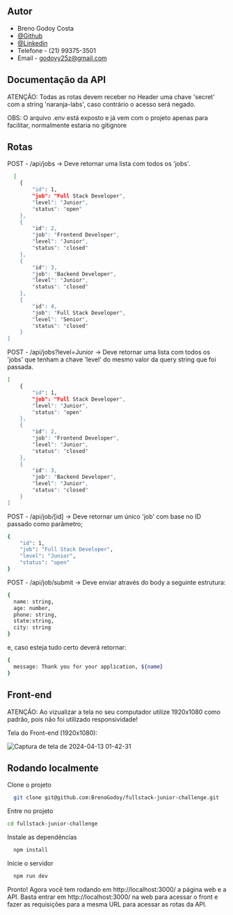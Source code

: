 
## Autor
- Breno Godoy Costa
- [@Github](https://www.github.com/BrenoGodoy)
- [@Linkedin](https://www.linkedin.com/in/brenogodoycosta/)
- Telefone -  (21) 99375-3501
- Email - godoyy25z@gmail.com

## Documentação da API

ATENÇÃO: Todas as rotas devem receber no Header uma chave 'secret' com a string 'naranja-labs', caso contrário o acesso será negado.

OBS: O arquivo .env está exposto e já vem com o projeto apenas para facilitar, normalmente estaria no gitignore

## Rotas

POST - /api/jobs
-> Deve retornar uma lista com todos os 'jobs'.
```bash
  [
	{
		"id": 1,
		"job": "Full Stack Developer",
		"level": "Junior",
		"status": "open"
	},
	{
		"id": 2,
		"job": "Frontend Developer",
		"level": "Junior",
		"status": "closed"
	},
	{
		"id": 3,
		"job": "Backend Developer",
		"level": "Junior",
		"status": "closed"
	},
	{
		"id": 4,
		"job": "Full Stack Developer",
		"level": "Senior",
		"status": "closed"
	}
]
```

POST - /api/jobs?level=Junior
-> Deve retornar uma lista com todos os 'jobs' que tenham a chave 'level' do mesmo valor da query string que foi passada.
```bash
[
	{
		"id": 1,
		"job": "Full Stack Developer",
		"level": "Junior",
		"status": "open"
	},
	{
		"id": 2,
		"job": "Frontend Developer",
		"level": "Junior",
		"status": "closed"
	},
	{
		"id": 3,
		"job": "Backend Developer",
		"level": "Junior",
		"status": "closed"
	}
]
```

POST - /api/job/[id]
-> Deve retornar um único 'job' com base no ID passado como parâmetro;
```bash
{
	"id": 1,
	"job": "Full Stack Developer",
	"level": "Junior",
	"status": "open"
}
```

POST - /api/job/submit
-> Deve enviar através do body a seguinte estrutura:
```bash
{
  name: string,
  age: number,
  phone: string,
  state:string,
  city: string
}
```

e, caso esteja tudo certo deverá retornar:

```bash
{
  message: Thank you for your application, ${name}
}
```

## Front-end

ATENÇÃO: Ao vizualizar a tela no seu computador utilize 1920x1080 como padrão, pois não foi utilizado responsividade!

Tela do Front-end (1920x1080):

![Captura de tela de 2024-04-13 01-42-31](https://github.com/BrenoGodoy/BrenoGodoy/assets/98183800/0c7dc502-8f72-4e1a-a302-7195783a4418)

## Rodando localmente

Clone o projeto

```bash
  git clone git@github.com:BrenoGodoy/fullstack-junior-challenge.git
```
Entre no projeto

```bash
cd fullstack-junior-challenge
```

Instale as dependências

```bash
  npm install
```

Inicie o servidor

```bash
  npm run dev
```

Pronto! Agora você tem rodando em http://localhost:3000/ a página web e a API. Basta entrar em http://localhost:3000/ na web para acessar o front e fazer as requisições para a mesma URL para acessar as rotas da API.
